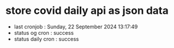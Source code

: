 # store covid daily api as json data

- last cronjob : Sunday, 22 September 2024 13:17:49
- status og cron : success
- status daily cron : success
      
      
